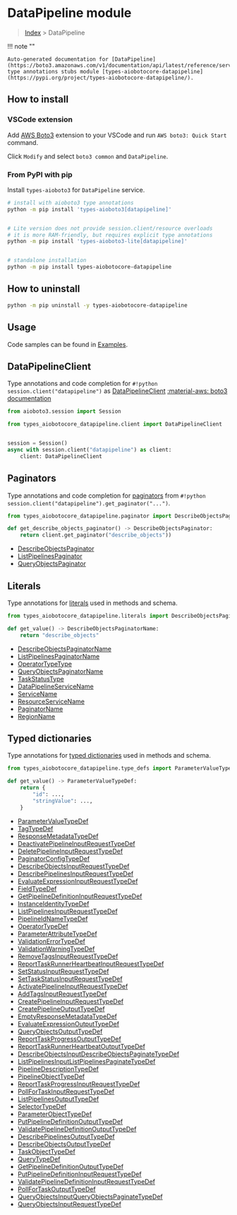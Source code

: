 # DataPipeline module

> [Index](../README.md) > DataPipeline


!!! note ""

    Auto-generated documentation for [DataPipeline](https://boto3.amazonaws.com/v1/documentation/api/latest/reference/services/datapipeline.html#DataPipeline)
    type annotations stubs module [types-aiobotocore-datapipeline](https://pypi.org/project/types-aiobotocore-datapipeline/).

## How to install

### VSCode extension

Add [AWS Boto3](https://marketplace.visualstudio.com/items?itemName=Boto3typed.boto3-ide)
extension to your VSCode and run `AWS boto3: Quick Start` command.

Click `Modify` and select `boto3 common` and `DataPipeline`.

### From PyPI with pip

Install `types-aioboto3` for `DataPipeline` service.

```bash
# install with aioboto3 type annotations
python -m pip install 'types-aioboto3[datapipeline]'


# Lite version does not provide session.client/resource overloads
# it is more RAM-friendly, but requires explicit type annotations
python -m pip install 'types-aioboto3-lite[datapipeline]'


# standalone installation
python -m pip install types-aiobotocore-datapipeline
```



## How to uninstall

```bash
python -m pip uninstall -y types-aiobotocore-datapipeline
```

## Usage

Code samples can be found in [Examples](./usage.md).

## DataPipelineClient

Type annotations and code completion for  `#!python session.client("datapipeline")` as [DataPipelineClient](./client.md)
[:material-aws: boto3 documentation](https://boto3.amazonaws.com/v1/documentation/api/latest/reference/services/datapipeline.html#DataPipeline.Client)

```python title="Usage example"
from aioboto3.session import Session

from types_aiobotocore_datapipeline.client import DataPipelineClient


session = Session()
async with session.client("datapipeline") as client:
    client: DataPipelineClient
```


## Paginators

Type annotations and code completion for
[paginators](./paginators.md)
from `#!python session.client("datapipeline").get_paginator("...")`.

```python title="Usage example"
from types_aiobotocore_datapipeline.paginator import DescribeObjectsPaginator

def get_describe_objects_paginator() -> DescribeObjectsPaginator:
    return client.get_paginator("describe_objects"))
```

- [DescribeObjectsPaginator](./paginators.md#describeobjectspaginator)
- [ListPipelinesPaginator](./paginators.md#listpipelinespaginator)
- [QueryObjectsPaginator](./paginators.md#queryobjectspaginator)








## Literals

Type annotations for [literals](./literals.md) used in methods and schema.

```python title="Usage example"
from types_aiobotocore_datapipeline.literals import DescribeObjectsPaginatorName

def get_value() -> DescribeObjectsPaginatorName:
    return "describe_objects"
```

- [DescribeObjectsPaginatorName](./literals.md#describeobjectspaginatorname)
- [ListPipelinesPaginatorName](./literals.md#listpipelinespaginatorname)
- [OperatorTypeType](./literals.md#operatortypetype)
- [QueryObjectsPaginatorName](./literals.md#queryobjectspaginatorname)
- [TaskStatusType](./literals.md#taskstatustype)
- [DataPipelineServiceName](./literals.md#datapipelineservicename)
- [ServiceName](./literals.md#servicename)
- [ResourceServiceName](./literals.md#resourceservicename)
- [PaginatorName](./literals.md#paginatorname)
- [RegionName](./literals.md#regionname)




## Typed dictionaries

Type annotations for [typed dictionaries](./type_defs.md) used in methods and schema.

```python title="Usage example"
from types_aiobotocore_datapipeline.type_defs import ParameterValueTypeDef

def get_value() -> ParameterValueTypeDef:
    return {
        "id": ...,
        "stringValue": ...,
    }
```

- [ParameterValueTypeDef](./type_defs.md#parametervaluetypedef)
- [TagTypeDef](./type_defs.md#tagtypedef)
- [ResponseMetadataTypeDef](./type_defs.md#responsemetadatatypedef)
- [DeactivatePipelineInputRequestTypeDef](./type_defs.md#deactivatepipelineinputrequesttypedef)
- [DeletePipelineInputRequestTypeDef](./type_defs.md#deletepipelineinputrequesttypedef)
- [PaginatorConfigTypeDef](./type_defs.md#paginatorconfigtypedef)
- [DescribeObjectsInputRequestTypeDef](./type_defs.md#describeobjectsinputrequesttypedef)
- [DescribePipelinesInputRequestTypeDef](./type_defs.md#describepipelinesinputrequesttypedef)
- [EvaluateExpressionInputRequestTypeDef](./type_defs.md#evaluateexpressioninputrequesttypedef)
- [FieldTypeDef](./type_defs.md#fieldtypedef)
- [GetPipelineDefinitionInputRequestTypeDef](./type_defs.md#getpipelinedefinitioninputrequesttypedef)
- [InstanceIdentityTypeDef](./type_defs.md#instanceidentitytypedef)
- [ListPipelinesInputRequestTypeDef](./type_defs.md#listpipelinesinputrequesttypedef)
- [PipelineIdNameTypeDef](./type_defs.md#pipelineidnametypedef)
- [OperatorTypeDef](./type_defs.md#operatortypedef)
- [ParameterAttributeTypeDef](./type_defs.md#parameterattributetypedef)
- [ValidationErrorTypeDef](./type_defs.md#validationerrortypedef)
- [ValidationWarningTypeDef](./type_defs.md#validationwarningtypedef)
- [RemoveTagsInputRequestTypeDef](./type_defs.md#removetagsinputrequesttypedef)
- [ReportTaskRunnerHeartbeatInputRequestTypeDef](./type_defs.md#reporttaskrunnerheartbeatinputrequesttypedef)
- [SetStatusInputRequestTypeDef](./type_defs.md#setstatusinputrequesttypedef)
- [SetTaskStatusInputRequestTypeDef](./type_defs.md#settaskstatusinputrequesttypedef)
- [ActivatePipelineInputRequestTypeDef](./type_defs.md#activatepipelineinputrequesttypedef)
- [AddTagsInputRequestTypeDef](./type_defs.md#addtagsinputrequesttypedef)
- [CreatePipelineInputRequestTypeDef](./type_defs.md#createpipelineinputrequesttypedef)
- [CreatePipelineOutputTypeDef](./type_defs.md#createpipelineoutputtypedef)
- [EmptyResponseMetadataTypeDef](./type_defs.md#emptyresponsemetadatatypedef)
- [EvaluateExpressionOutputTypeDef](./type_defs.md#evaluateexpressionoutputtypedef)
- [QueryObjectsOutputTypeDef](./type_defs.md#queryobjectsoutputtypedef)
- [ReportTaskProgressOutputTypeDef](./type_defs.md#reporttaskprogressoutputtypedef)
- [ReportTaskRunnerHeartbeatOutputTypeDef](./type_defs.md#reporttaskrunnerheartbeatoutputtypedef)
- [DescribeObjectsInputDescribeObjectsPaginateTypeDef](./type_defs.md#describeobjectsinputdescribeobjectspaginatetypedef)
- [ListPipelinesInputListPipelinesPaginateTypeDef](./type_defs.md#listpipelinesinputlistpipelinespaginatetypedef)
- [PipelineDescriptionTypeDef](./type_defs.md#pipelinedescriptiontypedef)
- [PipelineObjectTypeDef](./type_defs.md#pipelineobjecttypedef)
- [ReportTaskProgressInputRequestTypeDef](./type_defs.md#reporttaskprogressinputrequesttypedef)
- [PollForTaskInputRequestTypeDef](./type_defs.md#pollfortaskinputrequesttypedef)
- [ListPipelinesOutputTypeDef](./type_defs.md#listpipelinesoutputtypedef)
- [SelectorTypeDef](./type_defs.md#selectortypedef)
- [ParameterObjectTypeDef](./type_defs.md#parameterobjecttypedef)
- [PutPipelineDefinitionOutputTypeDef](./type_defs.md#putpipelinedefinitionoutputtypedef)
- [ValidatePipelineDefinitionOutputTypeDef](./type_defs.md#validatepipelinedefinitionoutputtypedef)
- [DescribePipelinesOutputTypeDef](./type_defs.md#describepipelinesoutputtypedef)
- [DescribeObjectsOutputTypeDef](./type_defs.md#describeobjectsoutputtypedef)
- [TaskObjectTypeDef](./type_defs.md#taskobjecttypedef)
- [QueryTypeDef](./type_defs.md#querytypedef)
- [GetPipelineDefinitionOutputTypeDef](./type_defs.md#getpipelinedefinitionoutputtypedef)
- [PutPipelineDefinitionInputRequestTypeDef](./type_defs.md#putpipelinedefinitioninputrequesttypedef)
- [ValidatePipelineDefinitionInputRequestTypeDef](./type_defs.md#validatepipelinedefinitioninputrequesttypedef)
- [PollForTaskOutputTypeDef](./type_defs.md#pollfortaskoutputtypedef)
- [QueryObjectsInputQueryObjectsPaginateTypeDef](./type_defs.md#queryobjectsinputqueryobjectspaginatetypedef)
- [QueryObjectsInputRequestTypeDef](./type_defs.md#queryobjectsinputrequesttypedef)


